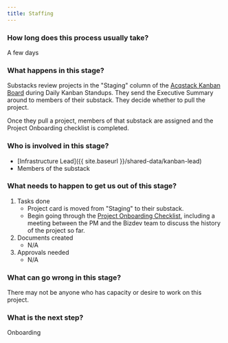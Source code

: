 ```yaml
---
title: Staffing
---
```


### How long does this process usually take?
A few days

### What happens in this stage?
Substacks review projects in the "Staging" column of the 
[Acqstack Kanban Board](https://docs.google.com/spreadsheets/d/1KbMQvkggVjBvFpdTqrP4Qu3Rjekaavoh_9FRfAecI24/edit?pli=1#gid=0) during Daily Kanban Standups. They send the Executive Summary around to members of their substack. They decide whether to pull the project.

Once they pull a project, members of that substack are assigned and the Project Onboarding checklist is completed.

### Who is involved in this stage? 

- [Infrastructure Lead]({{ site.baseurl }}/shared-data/kanban-lead)
- Members of the substack

### What needs to happen to get us out of this stage? 
1. Tasks done
	- Project card is moved from "Staging" to their substack.
	- Begin going through the [Project Onboarding Checklist](https://docs.google.com/document/d/1AXDLCLU3Fzp5iCASmdOM8hPU2kU0eQhGE3RmHgEBEU0/edit), including a meeting between the PM and the Bizdev team to discuss the history of the project so far.
2. Documents created
	- N/A
3. Approvals needed
	- N/A

### What can go wrong in this stage?
There may not be anyone who has capacity or desire to work on this project. 

### What is the next step?
Onboarding

